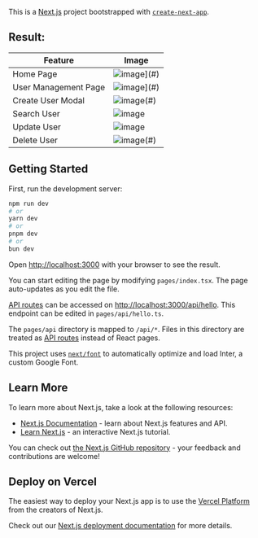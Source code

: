 This is a [Next.js](https://nextjs.org/) project bootstrapped with [`create-next-app`](https://github.com/vercel/next.js/tree/canary/packages/create-next-app).
## Result:
| Feature | Image |
|---------|-------|
| Home Page | ![image](https://github.com/loitd296/user-management-nextjs/assets/97017479/e02a5e8f-8ddb-4c29-8a76-f78a190b20ce)](#) |
| User Management Page | ![image](https://github.com/loitd296/user-management-nextjs/assets/97017479/b97d2a90-87b5-4398-aa21-310358a58be1)](#) |
| Create User Modal | ![image](https://github.com/loitd296/user-management-nextjs/assets/97017479/edbd3ea4-5c67-4d73-baa3-c2af0a6fe506)(#) |
| Search User | ![image](https://github.com/loitd296/user-management-nextjs/assets/97017479/42f4f89f-023a-4a04-a403-7fffb14fdfc1)|
| Update User |![image](https://github.com/loitd296/user-management-nextjs/assets/97017479/aba0a41d-4a3f-4c7e-8d27-8b639911923d)|
| Delete User | ![image](https://github.com/loitd296/user-management-nextjs/assets/97017479/c3f9d198-9116-49c8-9735-1e3bc975a1e8)(#)|



## Getting Started

First, run the development server:

```bash
npm run dev
# or
yarn dev
# or
pnpm dev
# or
bun dev
```

Open [http://localhost:3000](http://localhost:3000) with your browser to see the result.

You can start editing the page by modifying `pages/index.tsx`. The page auto-updates as you edit the file.

[API routes](https://nextjs.org/docs/api-routes/introduction) can be accessed on [http://localhost:3000/api/hello](http://localhost:3000/api/hello). This endpoint can be edited in `pages/api/hello.ts`.

The `pages/api` directory is mapped to `/api/*`. Files in this directory are treated as [API routes](https://nextjs.org/docs/api-routes/introduction) instead of React pages.

This project uses [`next/font`](https://nextjs.org/docs/basic-features/font-optimization) to automatically optimize and load Inter, a custom Google Font.

## Learn More

To learn more about Next.js, take a look at the following resources:

- [Next.js Documentation](https://nextjs.org/docs) - learn about Next.js features and API.
- [Learn Next.js](https://nextjs.org/learn) - an interactive Next.js tutorial.

You can check out [the Next.js GitHub repository](https://github.com/vercel/next.js/) - your feedback and contributions are welcome!

## Deploy on Vercel

The easiest way to deploy your Next.js app is to use the [Vercel Platform](https://vercel.com/new?utm_medium=default-template&filter=next.js&utm_source=create-next-app&utm_campaign=create-next-app-readme) from the creators of Next.js.

Check out our [Next.js deployment documentation](https://nextjs.org/docs/deployment) for more details.
